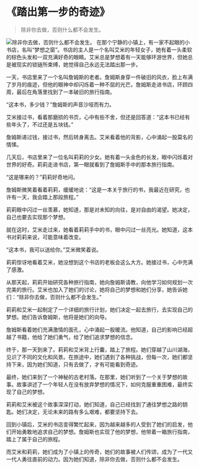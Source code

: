 # 《踏出第一步的奇迹》
> 除非你去做，否则什么都不会发生。


![除非你去做，否则什么都不会发生。](/images/15867735f0454bb284038724ec522055.jpg)
在那个宁静的小镇上，有一家不起眼的小书店，名叫“梦想之窗”。书店的主人是一个名叫艾米的年轻女子，她有着一头柔软的棕色头发和一双充满好奇的眼睛。艾米总是梦想着有一天能够环游世界，但她总是被现实的锁链所束缚，她觉得自己永远无法踏出那一步。

一天，书店里来了一个名叫詹姆斯的老者。詹姆斯身穿一件破旧的风衣，脸上布满了岁月的痕迹，但他的眼神中却闪烁着一种不屈的光芒。詹姆斯走进书店，环顾四周，最后在角落里找到了一本破旧的旅行指南。

“这本书，多少钱？”詹姆斯的声音沙哑而有力。

艾米接过书，看着那磨损的书页，心中有些不舍，但还是回答道：“这本书已经有些年头了，不过还是五块钱。”

詹姆斯递过钱，接过书，然后转身离去。艾米看着他的背影，心中涌起一股莫名的情愫。

几天后，书店里来了一位名叫莉莉的少女。她有着一头金色的长发，眼中闪烁着对世界的好奇。莉莉走进书店，第一眼就看到了詹姆斯手中的那本旅行指南。

“这是哪来的？”莉莉好奇地问。

詹姆斯微笑着看着莉莉，缓缓地说：“这是一本关于旅行的书，我最近在研究，也许有一天，我会踏上那段旅程。”

莉莉眼中闪过一丝羡慕，她知道，那是对未知的向往，是对自由的渴望。她决定，自己也要去实现那个梦想。

就在这时，艾米走过来，她看着莉莉手中的书，眼中闪过一丝亮光。她知道，这本书对莉莉来说，可能意味着改变。

“这本书，我可以送给你。”艾米微笑着说。

莉莉惊讶地看着艾米，她没想到这个书店的老板会这么大方。她接过书，心中充满了感激。

从那天起，莉莉开始研究各种旅行指南，她向詹姆斯请教，向他学习如何规划一次完美的旅行。艾米也加入了她们的讨论，她将自己的梦想和她们分享，她告诉她们：“除非你去做，否则什么都不会发生。”

莉莉和艾米一起制定了一个详细的旅行计划，她们决定一起去旅行，去实现自己的梦想。她们告诉詹姆斯，他将是她们的向导。

詹姆斯看着她们充满激情的面孔，心中涌起一股暖流。他知道，自己的影响已经超越了书籍，他给了她们勇气，给了她们追求梦想的信念。

终于，那一天到来了。莉莉和艾米背上行囊，踏上了旅程。她们穿越了山川湖海，见识了不同的文化和风景。在旅途中，她们遇到了各种挑战，但每一次，她们都坚持下来，因为她们知道，只有去做了，才有可能看到奇迹。

最终，她们来到了一个神秘的古老村落。在那里，她们听到了一个关于梦想的故事。故事讲述了一个年轻人在没有放弃梦想的情况下，如何克服重重困难，最终实现了自己的梦想。

莉莉和艾米被这个故事深深打动，她们知道，自己已经找到了通往梦想之路的钥匙。她们决定，无论未来的路有多么艰难，都要坚持下去。

回到小镇后，艾米的书店变得繁忙起来，因为越来越多的人受到了她们的启发，他们开始勇敢地追求自己的梦想。詹姆斯也实现了他的梦想，他带着一箱旅行指南，踏上了属于自己的旅程。

而艾米和莉莉，她们成为了小镇上的传奇，她们的故事被人们传颂，成为了一代又一代人勇往直前的动力。因为她们知道，除非你去做，否则什么都不会发生。